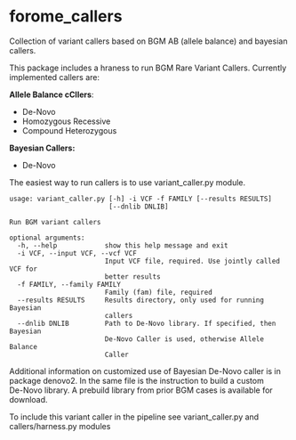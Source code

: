 # forome_callers

Collection of variant callers based on BGM AB (allele balance) and bayesian callers.

This package includes a hraness to run BGM Rare Variant Callers. 
Currently implemented callers are:

**Allele Balance cCllers**:

* De-Novo
* Homozygous Recessive
* Compound Heterozygous

**Bayesian Callers:**

* De-Novo 

The easiest way to run callers is to use variant_caller.py module.

```
usage: variant_caller.py [-h] -i VCF -f FAMILY [--results RESULTS]
                         [--dnlib DNLIB]

Run BGM variant callers

optional arguments:
  -h, --help            show this help message and exit
  -i VCF, --input VCF, --vcf VCF
                        Input VCF file, required. Use jointly called VCF for
                        better results
  -f FAMILY, --family FAMILY
                        Family (fam) file, required
  --results RESULTS     Results directory, only used for running Bayesian
                        callers
  --dnlib DNLIB         Path to De-Novo library. If specified, then Bayesian
                        De-Novo Caller is used, otherwise Allele Balance
                        Caller
```                        

Additional information on customized use of Bayesian De-Novo caller is in
package denovo2. In the same file is the instruction to build a custom    
De-Novo library. A prebuild library from prior BGM cases is available 
for download.                     

To include this variant caller in the pipeline see variant_caller.py 
and callers/harness.py modules
